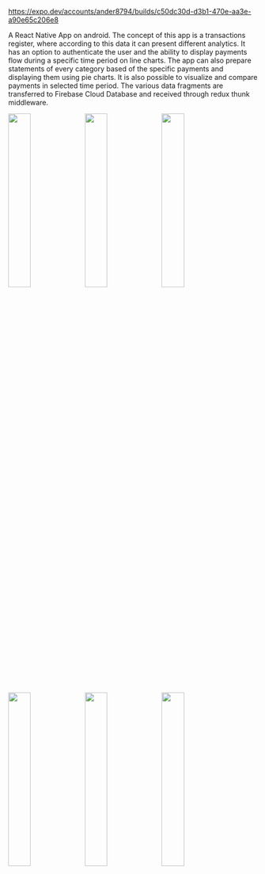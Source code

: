 https://expo.dev/accounts/ander8794/builds/c50dc30d-d3b1-470e-aa3e-a90e65c206e8

A React Native App on android. The concept of this app is a transactions register, where according to this data it can present different analytics. It has an option to authenticate the user and the ability to display payments flow during a specific time period on line charts. The app can also prepare statements of every category based of the specific payments and displaying them using pie charts. It is also possible to visualize and compare payments in selected time period. The various data fragments are transferred to Firebase Cloud Database and received through redux thunk middleware. 

<img src="https://user-images.githubusercontent.com/95140549/190283941-ed4d0d40-934c-4bec-b34d-21648f252ffa.png" width=30% height=30%>

<img src="https://user-images.githubusercontent.com/95140549/190284019-da777855-8974-4c73-92ec-0f3efbdb3785.png" width=30% height=30%>

<img src="https://user-images.githubusercontent.com/95140549/190284520-5c6826b9-3c71-4a15-99ae-246a35526fe4.png" width=30% height=30%>

<img src="https://user-images.githubusercontent.com/95140549/190284560-b67748bd-21e7-49fc-b0a8-814747d889ee.png)" width=30% height=30%>

<img src="https://user-images.githubusercontent.com/95140549/190284593-800be96e-c482-412e-84ba-d21999b9d006.png" width=30% height=30%>

<img src="https://user-images.githubusercontent.com/95140549/190284620-1e323cd4-5db5-4e61-b51d-5c8c93897cee.png" width=30% height=30%>




